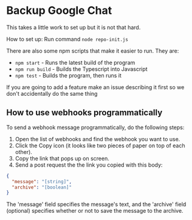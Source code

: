 # Backup Google Chat

This takes a little work to set up but it is not that hard.

How to set up:
Run command `node repo-init.js`

There are also some npm scripts that make it easier to run. They are:

- `npm start` - Runs the latest build of the program
- `npm run build` - Builds the Typescript into Javascript
- `npm test` -  Builds the program, then runs it

If you are going to add a feature make an issue describing it first so we don't accidentally do the same thing

## How to use webhooks programmatically

To send a webhook message programmatically, do the following steps:
1. Open the list of webhooks and find the webhook you want to use.
2. Click the Copy icon (it looks like two pieces of paper on top of each other).
3. Copy the link that pops up on screen.
4. Send a post request the the link you copied with this body:

```json
{
  "message": "[string]",
  "archive": "[boolean]"
}
```
The 'message' field specifies the message's text, and the 'archive' field (optional) specifies whether or not to save the message to the archive.
